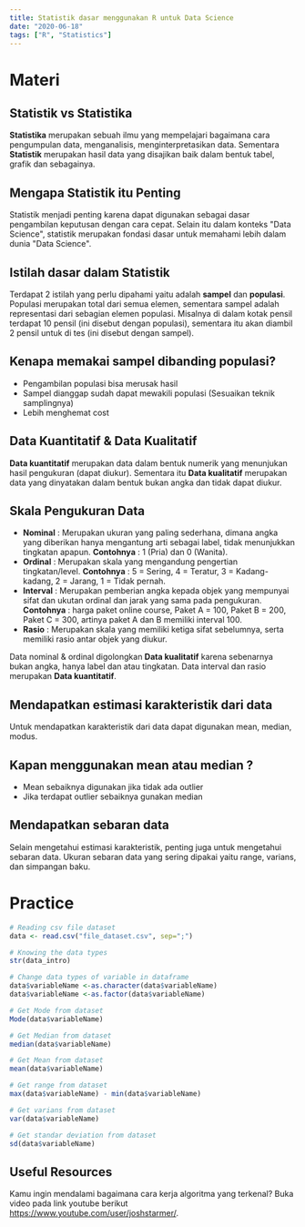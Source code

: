 ```yaml
---
title: Statistik dasar menggunakan R untuk Data Science
date: "2020-06-18"
tags: ["R", "Statistics"]
---
```


# Materi

## Statistik vs Statistika
**Statistika** merupakan sebuah ilmu yang mempelajari bagaimana cara pengumpulan data, menganalisis, menginterpretasikan data. Sementara **Statistik** merupakan hasil data yang disajikan baik dalam bentuk tabel, grafik dan sebagainya. 

## Mengapa Statistik itu Penting
Statistik menjadi penting karena dapat digunakan sebagai dasar pengambilan keputusan dengan cara cepat. Selain itu dalam konteks "Data Science", statistik merupakan fondasi dasar untuk memahami lebih dalam dunia "Data Science".

## Istilah dasar dalam Statistik
Terdapat 2 istilah yang perlu dipahami yaitu adalah **sampel** dan **populasi**. Populasi merupakan total dari semua elemen, sementara sampel adalah representasi dari sebagian elemen populasi. Misalnya di dalam kotak pensil terdapat 10 pensil (ini disebut dengan populasi), sementara itu akan diambil 2 pensil untuk di tes (ini disebut dengan sampel).

## Kenapa memakai sampel dibanding populasi?
- Pengambilan populasi bisa merusak hasil
- Sampel dianggap sudah dapat mewakili populasi (Sesuaikan teknik samplingnya)
- Lebih menghemat cost

## Data Kuantitatif & Data Kualitatif
**Data kuantitatif** merupakan data dalam bentuk numerik yang menunjukan hasil pengukuran (dapat diukur). Sementara itu **Data kualitatif** merupakan data yang dinyatakan dalam bentuk bukan angka dan tidak dapat diukur.

## Skala Pengukuran Data
- **Nominal** : Merupakan ukuran yang paling sederhana, dimana angka yang diberikan hanya mengantung arti sebagai label, tidak menunjukkan tingkatan apapun. **Contohnya** : 1 (Pria) dan 0 (Wanita).
- **Ordinal** : Merupakan skala yang mengandung pengertian tingkatan/level. **Contohnya** : 5 = Sering, 4 = Teratur, 3 = Kadang-kadang, 2 = Jarang, 1 = Tidak pernah.
- **Interval** : Merupakan pemberian angka kepada objek yang mempunyai sifat dan ukutan ordinal dan jarak yang sama pada pengukuran. **Contohnya** : harga paket online course, Paket A = 100, Paket B = 200, Paket C = 300, artinya paket A dan B memiliki interval 100.
- **Rasio** : Merupakan skala yang memiliki ketiga sifat sebelumnya, serta memiliki rasio antar objek yang diukur.

Data nominal & ordinal digolongkan **Data kualitatif** karena sebenarnya bukan angka, hanya label dan atau tingkatan. Data interval dan rasio merupakan **Data kuantitatif**.

## Mendapatkan estimasi karakteristik dari data
Untuk mendapatkan karakteristik dari data dapat digunakan mean, median, modus.

## Kapan menggunakan mean atau median ?
- Mean sebaiknya digunakan jika tidak ada outlier
- Jika terdapat outlier sebaiknya gunakan median

## Mendapatkan sebaran data
Selain mengetahui estimasi karakteristik, penting juga untuk mengetahui sebaran data. Ukuran sebaran data yang sering dipakai yaitu range, varians, dan simpangan baku.



# Practice
```r
# Reading csv file dataset
data <- read.csv("file_dataset.csv", sep=";")

# Knowing the data types
str(data_intro)

# Change data types of variable in dataframe
data$variableName <-as.character(data$variableName)
data$variableName <-as.factor(data$variableName)

# Get Mode from dataset
Mode(data$variableName)

# Get Median from dataset
median(data$variableName)

# Get Mean from dataset
mean(data$variableName) 

# Get range from dataset
max(data$variableName) - min(data$variableName)

# Get varians from dataset
var(data$variableName)

# Get standar deviation from dataset
sd(data$variableName) 
```

## Useful Resources
Kamu ingin mendalami bagaimana cara kerja algoritma yang terkenal? Buka video pada link youtube berikut https://www.youtube.com/user/joshstarmer/.